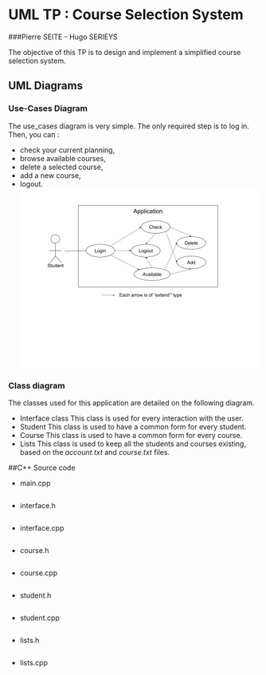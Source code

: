 # UML TP : Course Selection System
###Pierre SEITE - Hugo SERIEYS

The objective of this TP is to design and implement a simplified course selection system.

## UML Diagrams

### Use-Cases Diagram
The use_cases diagram is very simple.
The only required step is to log in.
Then, you can :
* check your current planning,
* browse available courses,
* delete a selected course,
* add a new course,
* logout.
![Image of the use-case diagram](use-case.jpg)

### Class diagram
The classes used for this application are detailed on the following diagram.
* Interface class
This class is used for every interaction with the user.
* Student
This class is used to have a common form for every student.
* Course
This class is used to have a common form for every course.
* Lists
This class is used to keep all the students and courses existing, based on the *account.txt* and *course.txt* files.

##C++ Source code
* main.cpp
```cpp

```

* interface.h
```cpp

```

* interface.cpp
```cpp

```

* course.h
```cpp

```

* course.cpp
```cpp

```

* student.h
```cpp

```

* student.cpp
```cpp

```

* lists.h
```cpp

```

* lists.cpp
```cpp

```
